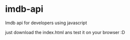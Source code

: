 # imdb-api
Imdb api for developers using javascript

just download the index.html ans test it on your browser :D
